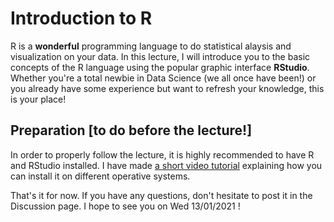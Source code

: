 # Introduction to R

R is a __wonderful__ programming language to do statistical alaysis and visualization on your data. In this lecture, I will introduce you to the basic concepts of the R language using the popular graphic interface **RStudio**. Whether you're a total newbie in Data Science (we all once have been!) or you already have some experience but want to refresh your knowledge, this is your place!

## Preparation [to do before the lecture!]

In order to properly follow the lecture, it is highly recommended to have R and RStudio installed. I have made [a short video tutorial](https://youtu.be/t3p6w6O283I) explaining how you can install it on different operative systems.

That's it for now. If you have any questions, don't hesitate to post it in the Discussion page. I hope to see you on Wed 13/01/2021 !
